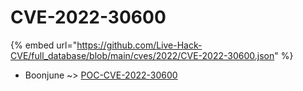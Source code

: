 # CVE-2022-30600
{% embed url="https://github.com/Live-Hack-CVE/full_database/blob/main/cves/2022/CVE-2022-30600.json" %}

* Boonjune ~> [POC-CVE-2022-30600](https://www.alice-snow.ru/2022/database/cve-2022-30600/poc-cve-2022-30600-boonjune)